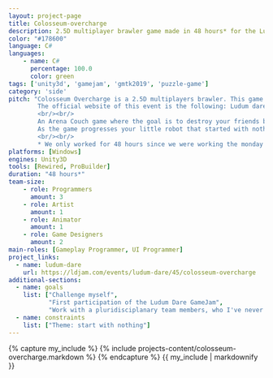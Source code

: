 ```yaml
---
layout: project-page
title: Colosseum-overcharge
description: 2.5D multiplayer brawler game made in 48 hours* for the Ludum Dare 45 (2019).
color: "#178600"
language: C#
languages:
    - name: C#
      percentage: 100.0
      color: green
tags: ['unity3d', 'gamejam', 'gmtk2019', 'puzzle-game']
category: 'side'
pitch: "Colosseum Overcharge is a 2.5D multiplayers brawler. This game has been made for the Ludum Dare 45 (2019). 
        The official website of this event is the following: Ludum dare 45.
        <br/><br/>
        An Arena Couch game where the goal is to destroy your friends by knocking them into dangerous objects! 
        As the game progresses your little robot that started with nothing will be able to upgrade and use new mechanics in hopes of winning the next round !
        <br/><br/>
        * We only worked for 48 hours since we were working the monday (we took a bit of time on that day to fix small bugs and submit the project)"
platforms: [Windows]
engines: Unity3D
tools: [Rewired, ProBuilder]
duration: "48 hours*"
team-size:
    - role: Programmers
      amount: 3
    - role: Artist
      amount: 1
    - role: Animator
      amount: 1
    - role: Game Designers
      amount: 2
main-roles: [Gameplay Programmer, UI Programmer]
project_links:
  - name: ludum-dare
    url: https://ldjam.com/events/ludum-dare/45/colosseum-overcharge
additional-sections:
  - name: goals
    list: ["Challenge myself",
           "First participation of the Ludum Dare GameJam",
           "Work with a pluridisciplanary team members, who I've never worked before."]
  - name: constraints
    list: ["Theme: start with nothing"]
---
```

<!---
Gregoire Boiron <gregoire.boiron@gmail.com>
Copyright (c) 2018-2019 Gregoire Boiron  All Rights Reserved.
--->

{% capture my_include %}
{% include projects-content/colosseum-overcharge.markdown %}
{% endcapture %}
{{ my_include | markdownify }}
